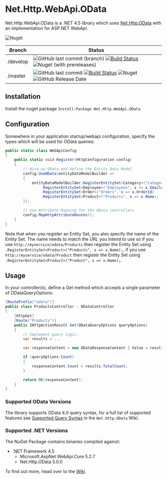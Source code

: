 # Net.Http.WebApi.OData

Net.Http.WebApi.OData is a .NET 4.5 library which uses [Net.Http.OData](https://github.com/Net-Http-OData/Net.Http.OData) with an implementation for ASP.NET WebApi.

![Nuget](https://img.shields.io/nuget/dt/Net.Http.WebApi.OData)

|Branch|Status|
|------|------|
|/develop|![GitHub last commit (branch)](https://img.shields.io/github/last-commit/Net-Http-OData/Net.Http.WebApi.OData/develop) [![Build Status](https://dev.azure.com/trevorpilley/Net.Http.OData/_apis/build/status/Net-Http-OData.Net.Http.WebApi.OData?branchName=develop)](https://dev.azure.com/trevorpilley/Net.Http.OData/_build/latest?definitionId=25&branchName=develop) ![Nuget (with prereleases)](https://img.shields.io/nuget/vpre/Net.Http.WebApi.OData)|
|/master|![GitHub last commit](https://img.shields.io/github/last-commit/Net-Http-OData/Net.Http.WebApi.OData/master) [![Build Status](https://dev.azure.com/trevorpilley/Net.Http.OData/_apis/build/status/Net-Http-OData.Net.Http.WebApi.OData?branchName=master)](https://dev.azure.com/trevorpilley/Net.Http.OData/_build/latest?definitionId=25&branchName=master) ![Nuget](https://img.shields.io/nuget/v/Net.Http.WebApi.OData) ![GitHub Release Date](https://img.shields.io/github/release-date/Net-Http-OData/Net.Http.WebApi.OData)|

## Installation

Install the nuget package `Install-Package Net.Http.WebApi.OData`

## Configuration

Somewhere in your application startup/webapi configuration, specify the types which will be used for OData queries:

```csharp
public static class WebApiConfig
{
    public static void Register(HttpConfiguration config)
    {
        // Wire-up OData and define the Entity Data Model
        config.UseOData(entityDataModelBuilder =>
        {
            entityDataModelBuilder.RegisterEntitySet<Category>("Categories", x => x.Name)
                .RegisterEntitySet<Employee>("Employees", x => x.EmailAddress)
                .RegisterEntitySet<Order>("Orders", x => x.OrderId)
                .RegisterEntitySet<Product>("Products", x => x.Name);
        });

        // Use Attribute Mapping for the OData controllers
        config.MapHttpAttributeRoutes();
    }
}
```

Note that when you register an Entity Set, you also specify the name of the Entity Set. The name needs to match the URL you intend to use so if you use `http://myservice/odata/Products` then register the Entity Set using `.RegisterEntitySet<Product>("Products", x => x.Name);`, if you use `http://myservice/odata/Product` then register the Entity Set using `.RegisterEntitySet<Product>("Product", x => x.Name);`.

## Usage

In your controller(s), define a Get method which accepts a single parameter of ODataQueryOptions:

```csharp
[RoutePrefix("odata")]
public class ProductsController : ODataController
{
    [HttpGet]
    [Route("Products")]
    public IHttpActionResult Get(ODataQueryOptions queryOptions)
    {
        // Implement query logic.
        var results = ...

        var responseContent = new ODataResponseContent { Value = results };

        if (queryOptions.Count)
        {
            responseContent.Count = results.TotalCount;
        }

        return Ok(responseContent);
    }
}
```

### Supported OData Versions

The library supports OData 4.0 query syntax, for a full list of supported features see [Supported Query Syntax](https://github.com/Net-Http-OData/Net.Http.OData/wiki/Supported-Query-Syntax) in the `Net.Http.OData` Wiki.

### Supported .NET Versions

The NuGet Package contains binaries compiled against:

* .NET Framework 4.5
  * Microsoft.AspNet.WebApi.Core 5.2.7
  * Net.Http.OData 5.0.0

To find out more, head over to the [Wiki](https://github.com/Net-Http-OData/Net.Http.WebApi.OData/wiki).
